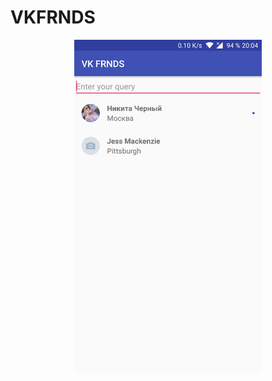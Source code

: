 # VKFRNDS

<p align="center">
  <img src="https://github.com/Nortam/VKFRNDS/blob/master/Screenshots/01_main.jpg?raw=true" width="300" title="Main - view of the application"/>
</p>
